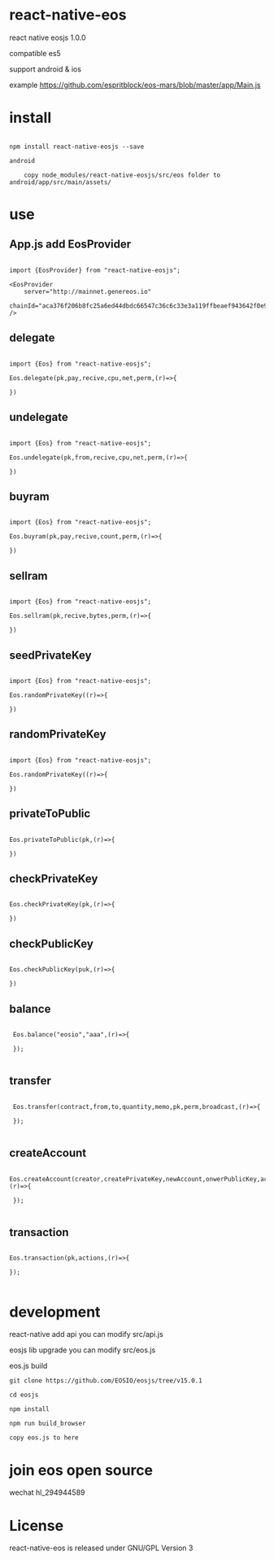 # react-native-eos

react native eosjs 1.0.0

compatible es5

support android & ios

example	https://github.com/espritblock/eos-mars/blob/master/app/Main.js

# install

```

npm install react-native-eosjs --save

android

	copy node_modules/react-native-eosjs/src/eos folder to android/app/src/main/assets/

```

# use

## App.js add EosProvider

```

import {EosProvider} from "react-native-eosjs";

<EosProvider 
	server="http://mainnet.genereos.io" 
	chainId="aca376f206b8fc25a6ed44dbdc66547c36c6c33e3a119ffbeaef943642f0e906" />

```

## delegate

```

import {Eos} from "react-native-eosjs";

Eos.delegate(pk,pay,recive,cpu,net,perm,(r)=>{

})

```

## undelegate

```

import {Eos} from "react-native-eosjs";

Eos.undelegate(pk,from,recive,cpu,net,perm,(r)=>{

})

```

## buyram

```

import {Eos} from "react-native-eosjs";

Eos.buyram(pk,pay,recive,count,perm,(r)=>{

})

```

## sellram

```

import {Eos} from "react-native-eosjs";

Eos.sellram(pk,recive,bytes,perm,(r)=>{

})

```

## seedPrivateKey

```

import {Eos} from "react-native-eosjs";

Eos.randomPrivateKey((r)=>{

})

```

## randomPrivateKey

```

import {Eos} from "react-native-eosjs";

Eos.randomPrivateKey((r)=>{

})

```
## privateToPublic

```

Eos.privateToPublic(pk,(r)=>{

})

```

## checkPrivateKey

```

Eos.checkPrivateKey(pk,(r)=>{

})

```

## checkPublicKey

```

Eos.checkPublicKey(puk,(r)=>{

})

```

## balance

```

 Eos.balance("eosio","aaa",(r)=>{
 
 });
 
 ```

## transfer

```

 Eos.transfer(contract,from,to,quantity,memo,pk,perm,broadcast,(r)=>{

 });
 
 ```
 
## createAccount

```

Eos.createAccount(creator,createPrivateKey,newAccount,onwerPublicKey,activePublicKey,net,cpu,bytes,transfer,perm,(r)=>{

 });
 
 ```
 
## transaction

```

Eos.transaction(pk,actions,(r)=>{

});
 
 ```
 
# development

react-native add api you can modify src/api.js

eosjs lib upgrade you can modify src/eos.js

eos.js build 

	git clone https://github.com/EOSIO/eosjs/tree/v15.0.1
	
	cd eosjs
	
	npm install
	
	npm run build_browser  
	
	copy eos.js to here
 
# join eos open source 

wechat hl_294944589
 

# License

react-native-eos is released under GNU/GPL Version 3

